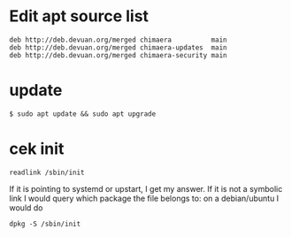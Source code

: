 # Edit apt source list
```
deb http://deb.devuan.org/merged chimaera          main
deb http://deb.devuan.org/merged chimaera-updates  main
deb http://deb.devuan.org/merged chimaera-security main
```
# update
```
$ sudo apt update && sudo apt upgrade
```
# cek init
```
readlink /sbin/init
```
If it is pointing to systemd or upstart, I get my answer. If it is not a symbolic link I would query which package the file belongs to: on a debian/ubuntu I would do
```
dpkg -S /sbin/init
```
